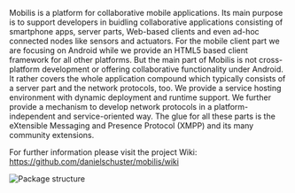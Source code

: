 Mobilis is a platform for collaborative mobile applications. Its main purpose is to support developers in buidling collaborative applications consisting of smartphone apps, server parts, Web-based clients and even ad-hoc connected nodes like sensors and actuators. For the mobile client part we are focusing on Android while we provide an HTML5 based client framework for all other platforms. But the main part of Mobilis is not cross-platform development or offering collaborative functionality under Android. It rather covers the whole application compound which typically consists of a server part and the network protocols, too. We provide a service hosting environment with dynamic deployment and runtime support. We further provide a mechanism to develop network protocols in a platform-independent and service-oriented way. The glue for all these parts is the eXtensible Messaging and Presence Protocol (XMPP) and its many community extensions. 

For further information please visit the project Wiki: https://github.com/danielschuster/mobilis/wiki

![Package structure](https://raw.github.com/danielschuster/mobilis/master/packages.png)